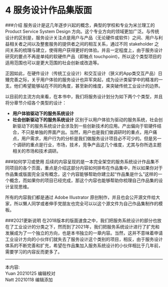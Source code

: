 # 4 服务设计作品集版面


###介绍
服务设计是这几年逐步兴起的概念，典型的学校和专业为米兰理工的 Product Service System Design 方向。这个专业方向的领域更加广泛。与传统设计的区别是，服务设计关注点是用户与产品（无论硬件或软件）之间、用户与利益相关者之间以及整套服务的提供者之间的相互关系，通过不同 stakeholder 之间关系的梳理与建立，使得用户获得更好的体验。并且一定程度上，由于服务设计研究的要点不再是单纯的软硬件产品（即触点 touchpoint)，所以这个类型项目的适用范围也可以是更大范围的社会创新或改造等。

正因如此，在硬件设计（传统工业设计）和交互设计（狭义的App类交互产品）日臻完善之际，关乎用户体验的服务设计也异军突起，成为设计类留学中的精准的一支。他们希望能够站在不同的角度，甚至新的维度，来突破传统工业设计的边界。


以目前的主流方向来看，在本书中，我们将服务设计划分为如下两个个类型，并且将分章节介绍各个类型的设计：

* **用户体验驱动下的服务系统设计**
* **社会创新驱动下的服务系统设计**
区别于以用户体验为驱动的服务系统，社会创新驱动下的服务系统设计会涉及到一些创新技术的应用。产出偏向于软硬件结合，不只是单独的界面产出。当然，用户也是我们做调研时的重点，用户痛点，用户需求，用户行为的分析是我们做服务设计项目必不可少的。但是另一个调研的重点是行业，市场，技术，竞争产品这几个维度，尤其与你所选主题相关的市场和技术调研。


###如何学习或使用
后续的内容呈现的是一本完全架空的服务系统设计作品集不同项目的各个页面，重点是介绍这部分内容如何排布在作品集中，所以如果你对于作品集或版面完全没有概念，这个内容能够帮助你建立起“作品集是什么”这样的一个概念，而如果你的项目已经完成，那这个内容也能够帮助你梳理自己作品集的设计呈现思维。

所有的内容我们都是通过 Adobe Illustrator 原创制作，并且也会公开源文件给大家，所以懒人同学或者伸手党朋友也完全可以以这个源文件为自己作品集制作的模板。


###2021更新说明
在2018版本的版面速食之中，我们把服务系统设计的部分也放在了工业设计的分类之下，然而到了2021年，我们把服务系统设计进行了扩充和发展成为了一个独立的方向，也是本书独立的一章内容。当然，这并不意味着申请工业设计方向的小伙伴们就失去了服务设计这个类别的项目，相反，由于服务设计体系的不断完善和扩充，希望在作品集加入服务系统设计的小伙伴相比于几年前，需要学习的内容反而更多了。


---
本内容:  
Yuan 20210125 编辑校对  
Natt 20210118 编辑添加

